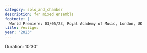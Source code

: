 ```yaml
---
category: solo_and_chamber
description: for mixed ensemble
footnote: |
  World Premiere: 03/05/23, Royal Academy of Music, London, UK
title: Vestiges
year: "2023"
---
```


Duration: 10’30"\
<br>
